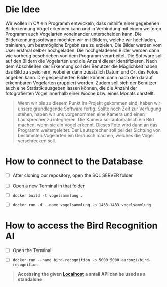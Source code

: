 # Die Idee

<p>Wir wollen in C# ein Programm entwickeln, dass mithilfe einer gegebenen Bilderkennung Vögel erkennen kann und in Verbindung mit einem weiteren Programm 
auch Vogelarten voneinander unterscheiden kann. Die Bilderkennungssoftware möchten wir mit Bildern, welche wir hochladen, trainieren, um bestmögliche Ergebnisse zu erzielen. 
Die Bilder werden vom User erstmal selber hochgeladen. Die hochgeladenen Bilder werden dann wie vorherig beschrieben von dem Programm verarbeitet. 
Die Software soll auf den Bildern die Vogelarten und die Anzahl dieser identifizieren. Nach dem Abschließen der Erkennung soll der Benutzer die Möglichkeit haben 
das Bild zu speichern, wobei er dann zusätzlich Datum und Ort des Fotos angeben kann. Die gespeicherten Bilder können dann nach den darauf erkennbaren Vogelarten 
gruppiert werden. Zudem soll sich der Benutzer auch eine Statistik ausgeben lassen können, die die Anzahl der fotografierten Vögel innerhalb einer Woche bzw. eines Monats darstellt. 
<p/>

> Wenn wir bis zu diesem Punkt im Projekt gekommen sind, haben wir unsere grundlegende Software fertig. Sollte noch Zeit zur Verfügung stehen, haben wir uns vorgenommen 
eine Kamera und einen Lautsprecher zu integrieren. Die Kamera soll automatisch ein Bild machen, wenn sie ein Vogel erkennt. 
Dieses Foto wird dann an das Programm weitergeleitet. Der Lautsprecher soll bei der Sichtung von bestimmten Vogelarten ein Geräusch machen, welches die Vögel verschrecken soll.

# How to connect to the Database

- [ ] After cloning our repository, open the SQL SERVER folder
- [ ] Open a new Terminal in that folder

- [ ] ` docker build -t vogelsammlung . `

- [ ] ` docker run -d --name vogelsammlung -p 1433:1433 vogelsammlung `

# How to access the Bird Recognition AI

- [ ] Open the Terminal

- [ ] `docker run --name bird-recognition -p 5000:5000 aaronzi/bird-recognition `

> **Accessing the given [Localhost](http://localhost:5000/) a small API can be used as a standalone**
